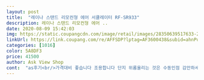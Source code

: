 ```yaml
---
layout: post 
title:  "레이나 스탠드 리모컨형 에어 서큘레이터 RF-SR933" 
description: 레이나 스탠드 리모컨형 에어 ..
date: 2020-08-09 15:42:03 
img: https://static.coupangcdn.com/image/retail/images/28350639517633-2cc910f3-d104-4e9b-ac6a-d6961a744000.jpg 
linkUrl: https://link.coupang.com/re/AFFSDP?lptag=AF3600438&subid=ahnPublicAsk&pageKey=1490668010&itemId=2559038707&vendorItemId=70551532086&traceid=V0-113-c9e988a779d4690a 
categories: [1016] 
color: 5A8DF3 
price: 41500 
author: Ask View Shop 
cont:  "as후기<br/>가격대비 좋습니다 조용합니다 단지 위롬올리는 것은 수동인점 감안하세요 혹 사신다면 3만원대걸로 구입하면 좋을듯합니다.<br/> 몆센치 작지만 구입하신다면 그것으로... <br/><br/>구형 아파트 34평 기준으로 거실에서 에어컨 틀고<br/>기대가 커서 일까요.<br/>.<br/><br/>높이가 높아서 바람이  정면으로 안오는점 있어요<br/>다른건  괜찬은데 소리가너무 큽니다<br/>단지 바람이 천장으로 쏠수있다는거 ㅎㅎㅎ<br/>독일제품 타워형선풍기 보다 바람 세요<br/>바람세기는 일반 선풍기 보다 조금나은듯 합니다.<br/><br/>받침대 부분 깨졌어요 하하하하하<br/>사장님 넘 친절하고 접수 다음날 바로 수거해 가셨구<br/>소리에 민감한분들은 비추천입니다<br/>앉아서 생활하거 바닥에 누워서 잘때 쓰기에는<br/>옆에놓구 자기엔 소리가커서 포기<br/>일반 선풍기랑은 음 차이점 모르겠어요<br/>일반 선풍기보다소리가큽니다<br/>저는 그냥 거실에놓구사용하기로 했읍니다<br/>제품 사용 시 표시 기준으로는 부엌까지 바람이 오지 않아요<br/>제품이 약해요 애기가  툭 쳐서 넘어졌는데 바로<br/>좌식 말고 쇼파 혹은 침대 사용시 좋아요<br/>친절하고 착하신 사장님 이신거 같아요♡<br/>택배비! 무료 !!!!!!로 고쳐주셨어요<br/>평일기준10일 후 도착!♡<br/>혹시나 하는 마음으로 뒤에 적힌 전화로  as문의 했는데<br/>회전 잘 되고 고쳐진 후 일주일 지났지만 괜찮아요<br/>" 
---
```

